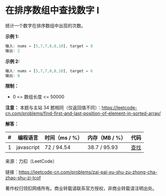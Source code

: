 # 在排序数组中查找数字 I

统计一个数字在排序数组中出现的次数。

**示例 1:**

``` javascript
输入: nums = [5,7,7,8,8,10], target = 8
输出: 2
```

**示例 2:**

``` javascript
输入: nums = [5,7,7,8,8,10], target = 6
输出: 0
```

**限制：**

- 0 <= 数组长度 <= 50000

**注意：** 本题与主站 34 题相同（仅返回值不同）：https://leetcode-cn.com/problems/find-first-and-last-position-of-element-in-sorted-array/

**解答：**

**#**|**编程语言**|**时间（ms / %）**|**内存（MB / %）**|**代码**
--|--|--|--|--
1|javascript|72 / 94.54|38.7 / 95.93|[查找](./javascript/ac_v1.js)

来源：力扣（LeetCode）

链接：https://leetcode-cn.com/problems/zai-pai-xu-shu-zu-zhong-cha-zhao-shu-zi-lcof

著作权归领扣网络所有。商业转载请联系官方授权，非商业转载请注明出处。
